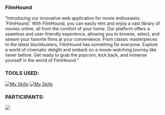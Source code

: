 ### FilmHound
"Introducing our innovative web application for movie enthusiasts: 'FilmHound.' With FilmHound, you can easily rent and enjoy a vast library of movies online, all from the comfort of your home. Our platform offers a seamless and user-friendly experience, allowing you to browse, select, and stream your favorite films at your convenience. From classic masterpieces to the latest blockbusters, FilmHound has something for everyone. Explore a world of cinematic delight and embark on a movie-watching journey like never before. Get ready to grab the popcorn, kick back, and immerse yourself in the world of FilmHound." 



### TOOLS USED:
[![My Skills](https://skillicons.dev/icons?i=javascript)](https://skillicons.dev)
[![My Skills](https://skillicons.dev/icons?i=react)](https://skillicons.dev)

### PARTICIPANTS:
<a href="https://github.com/braindome/film-hound/graphs/contributors">
  <img src="https://contrib.rocks/image?repo=braindome/film-hound" />
</a>
